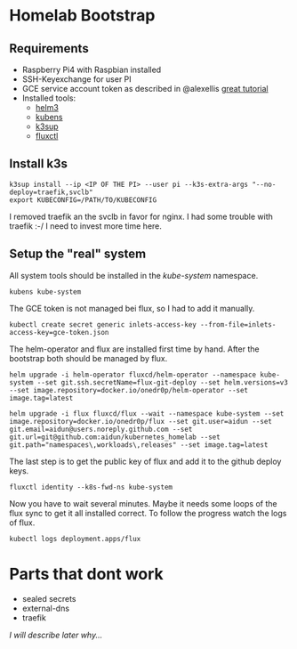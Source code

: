 # Homelab Bootstrap
## Requirements

* Raspberry Pi4 with Raspbian installed
* SSH-Keyexchange for user PI
* GCE service account token as described in @alexellis [great tutorial](https://github.com/inlets/inlets-operator/blob/master/README.md])
* Installed tools:
  * [helm3](https://github.com/helm/helm)
  * [kubens](https://github.com/ahmetb/kubectx)
  * [k3sup](https://github.com/alexellis/k3sup)
  * [fluxctl](https://github.com/fluxcd/flux)

## Install k3s
```
k3sup install --ip <IP OF THE PI> --user pi --k3s-extra-args "--no-deploy=traefik,svclb"
export KUBECONFIG=/PATH/TO/KUBECONFIG
```

I removed traefik an the svclb in favor for nginx. I had some trouble with traefik :-/ I need to invest more time here.

## Setup the "real" system

All system tools should be installed in the *kube-system* namespace.
```
kubens kube-system
```
The GCE token is not managed bei flux, so I had to add it manually.
```
kubectl create secret generic inlets-access-key --from-file=inlets-access-key=gce-token.json
```
The helm-operator and flux are installed first time by hand. After the bootstrap both should be managed by flux.
```
helm upgrade -i helm-operator fluxcd/helm-operator --namespace kube-system --set git.ssh.secretName=flux-git-deploy --set helm.versions=v3 --set image.repository=docker.io/onedr0p/helm-operator --set image.tag=latest

helm upgrade -i flux fluxcd/flux --wait --namespace kube-system --set image.repository=docker.io/onedr0p/flux --set git.user=aidun --set git.email=aidun@users.noreply.github.com --set git.url=git@github.com:aidun/kubernetes_homelab --set git.path="namespaces\,workloads\,releases" --set image.tag=latest
```
The last step is to get the public key of flux and add it to the github deploy keys.
```
fluxctl identity --k8s-fwd-ns kube-system
```
Now you have to wait several minutes. Maybe it needs some loops of the flux sync to get it all installed correct.
To follow the progress watch the logs of flux.
```
kubectl logs deployment.apps/flux
```
# Parts that dont work
* sealed secrets
* external-dns
* traefik

*I will describe later why...*